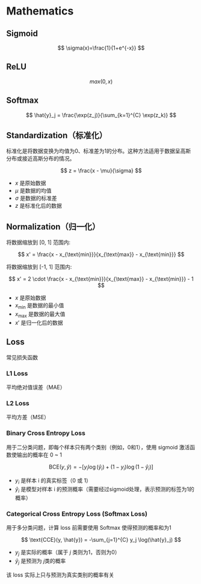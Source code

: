 # Mathematics

## Sigmoid

$$
\sigma(x)=\frac{1}{1+e^{-x}}
$$

## ReLU

$$
max(0,x)
$$

## Softmax

$$
\hat{y}_j = \frac{\exp(z_j)}{\sum_{k=1}^{C} \exp(z_k)}
$$

## Standardization（标准化）

标准化是将数据变换为均值为0、标准差为1的分布。这种方法适用于数据呈高斯分布或接近高斯分布的情况。

$$
z = \frac{x - \mu}{\sigma}
$$

- $x$ 是原始数据
- $μ$ 是数据的均值
- $σ$ 是数据的标准差
- $z$ 是标准化后的数据

## Normalization（归一化）

将数据缩放到 [0, 1] 范围内:

$$
x' = \frac{x - x_{\text{min}}}{x_{\text{max}} - x_{\text{min}}}
$$

将数据缩放到 [-1, 1] 范围内:

$$
x' = 2 \cdot \frac{x - x_{\text{min}}}{x_{\text{max}} - x_{\text{min}}} - 1
$$

- $x$ 是原始数据
- $x_{\text{min}}$ 是数据的最小值
- $x_{\text{max}}$ 是数据的最大值
- $x'$ 是归一化后的数据

## Loss

常见损失函数

### L1 Loss

平均绝对值误差（MAE）

### L2 Loss

平均方差（MSE）

### Binary Cross Entropy Loss

用于二分类问题，即每个样本只有两个类别（例如，0和1），使用 sigmoid 激活函数使输出的概率在 0 ~ 1

$$
\text{BCE}(y, \hat{y}) = -\left[ y_i \log(\hat{y}_i) + (1 - y_i) \log(1 - \hat{y}_i) \right]
$$

- $y_i$ 是样本 i 的真实标签（0 或 1）
- $\hat{y}_i$ 是模型对样本 i 的预测概率（需要经过sigmoid处理，表示预测的标签为1的概率）

### Categorical Cross Entropy Loss (Softmax Loss)

用于多分类问题，计算 loss 前需要使用 Softmax 使得预测的概率和为1

$$
\text{CCE}(y, \hat{y}) = -\sum_{j=1}^{C} y_j \log(\hat{y}_j)
$$

- $y_j$ 是实际的概率（属于 $j$ 类则为1，否则为0）
- $\hat{y}_j$ 是预测为 $j$类的概率
  
该 loss 实际上只与预测为真实类别的概率有关
